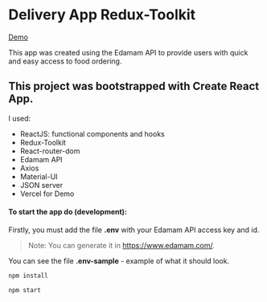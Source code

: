 # Delivery App Redux-Toolkit
[Demo](https://delivery-app-eliftech-test-task.vercel.app/)

This app was created using the Edamam API to provide users with quick and easy access to food ordering.

## This project was bootstrapped with Create React App.

I used:

- ReactJS: functional components and hooks
- Redux-Toolkit
- React-router-dom
- Edamam API
- Axios
- Material-UI
- JSON server
- Vercel for Demo

#### To start the app do (development):

Firstly, you must add the file **.env** with your Edamam API access key and id.

> Note: You can generate it in https://www.edamam.com/.

You can see the file **.env-sample** - example of what it should look.

```sh
npm install
```

```sh
npm start
```

